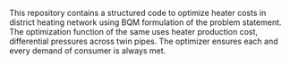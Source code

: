 This repository contains a structured code to optimize heater costs in district heating network using BQM formulation of the problem statement. The optimization function of the same uses heater production cost, differential pressures across twin pipes. The optimizer ensures each and every demand of consumer is always met.
